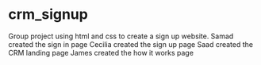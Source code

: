 # crm_signup
Group project using html and css to create a sign up website.
Samad created the sign in page
Cecilia created the sign up page 
Saad created the CRM landing page
James created the how it works page
